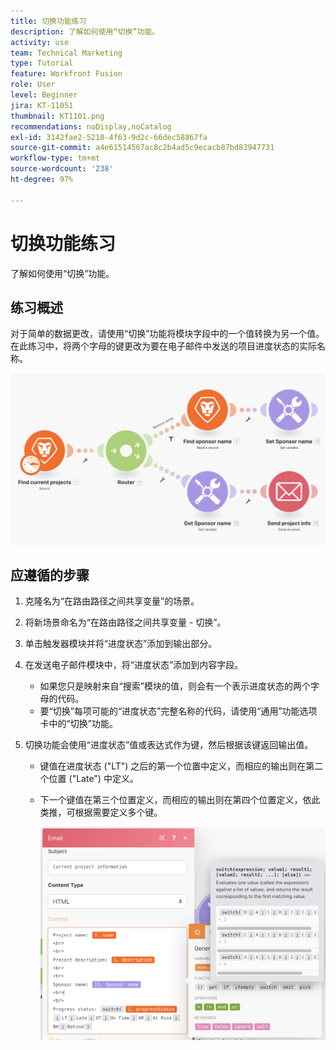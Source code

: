```yaml
---
title: 切换功能练习
description: 了解如何使用“切换”功能。
activity: use
team: Technical Marketing
type: Tutorial
feature: Workfront Fusion
role: User
level: Beginner
jira: KT-11051
thumbnail: KT1101.png
recommendations: noDisplay,noCatalog
exl-id: 3142fae2-5210-4f63-9d2c-66dec58867fa
source-git-commit: a4e61514567ac8c2b4ad5c9ecacb87bd83947731
workflow-type: tm+mt
source-wordcount: '238'
ht-degree: 97%

---
```


# 切换功能练习

了解如何使用“切换”功能。

## 练习概述

对于简单的数据更改，请使用“切换”功能将模块字段中的一个值转换为另一个值。在此练习中，将两个字母的键更改为要在电子邮件中发送的项目进度状态的实际名称。

![切换功能图像 1](../12-exercises/assets/switch-function-walkthrough-1.png)

## 应遵循的步骤

1. 克隆名为“在路由路径之间共享变量”的场景。
1. 将新场景命名为“在路由路径之间共享变量 - 切换”。
1. 单击触发器模块并将“进度状态”添加到输出部分。
1. 在发送电子邮件模块中，将“进度状态”添加到内容字段。

   + 如果您只是映射来自“搜索”模块的值，则会有一个表示进度状态的两个字母的代码。
   + 要“切换”每项可能的“进度状态”完整名称的代码，请使用“通用”功能选项卡中的“切换”功能。

1. 切换功能会使用“进度状态”值或表达式作为键，然后根据该键返回输出值。

   + 键值在进度状态 (&quot;LT&quot;) 之后的第一个位置中定义，而相应的输出则在第二个位置 (&quot;Late&quot;) 中定义。
   + 下一个键值在第三个位置定义，而相应的输出则在第四个位置定义，依此类推，可根据需要定义多个键。

     ![切换功能图像 2](../12-exercises/assets/switch-function-walkthrough-2.png)
